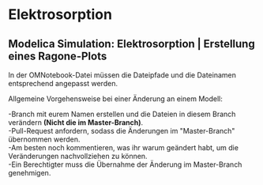 # Elektrosorption

Modelica Simulation: Elektrosorption | Erstellung eines Ragone-Plots
-

In der OMNotebook-Datei müssen die Dateipfade und die Dateinamen entsprechend angepasst werden.


Allgemeine Vorgehensweise bei einer Änderung an einem Modell:


-Branch mit eurem Namen erstellen und die Dateien in diesem Branch verändern **(Nicht die im Master-Branch)**.  
-Pull-Request anfordern, sodass die Änderungen im "Master-Branch" übernommen werden.  
-Am besten noch kommentieren, was ihr warum geändert habt, um die Veränderungen nachvollziehen zu können.  
-Ein Berechtigter muss die Übernahme der Änderung im Master-Branch genehmigen.
